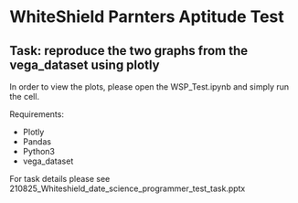 # WhiteShield Parnters Aptitude Test

## Task: reproduce the two graphs from the vega_dataset using plotly

In order to view the plots, please open the WSP_Test.ipynb and simply run the cell.

Requirements:
- Plotly
- Pandas
- Python3
- vega_dataset

For task details please see 210825_Whiteshield_date_science_programmer_test_task.pptx